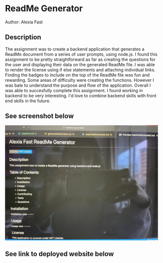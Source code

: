 # ReadMe Generator

Author: Alexia Fast

## Description

The assignment was to create a backend application that generates a ReadMe document from a series of user prompts, using node.js. I found this assignment to be pretty straightforward as far as creating the questions for the user and displaying their data on the generated ReadMe file. I was able to render the license using if else statements and attaching individual links. Finding the badges to include on the top of the ReadMe file was fun and rewarding. Some areas of difficulty were creating the functions. However I was bale to understand the purpose and flow of the application. Overall I was able to succesfully complete this assignment. I found working in backend to be very interesting. I'd love to combine backend skills with front end skills in the future.

## See screenshot below

<img src="readme-pic.jpg" alt="ReadMe generator">


## See link to deployed website below